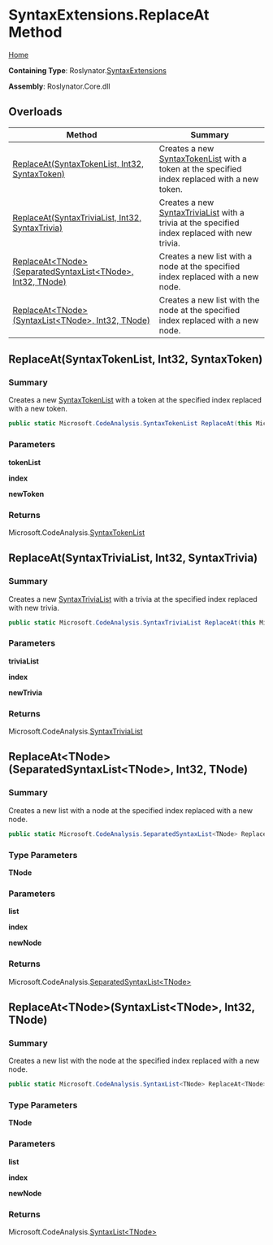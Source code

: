# SyntaxExtensions\.ReplaceAt Method

[Home](../../../README.md)

**Containing Type**: Roslynator\.[SyntaxExtensions](../README.md)

**Assembly**: Roslynator\.Core\.dll

## Overloads

| Method | Summary |
| ------ | ------- |
| [ReplaceAt(SyntaxTokenList, Int32, SyntaxToken)](../ReplaceAt/README.md#Roslynator_SyntaxExtensions_ReplaceAt_Microsoft_CodeAnalysis_SyntaxTokenList_System_Int32_Microsoft_CodeAnalysis_SyntaxToken_) | Creates a new [SyntaxTokenList](https://docs.microsoft.com/en-us/dotnet/api/microsoft.codeanalysis.syntaxtokenlist) with a token at the specified index replaced with a new token\. |
| [ReplaceAt(SyntaxTriviaList, Int32, SyntaxTrivia)](../ReplaceAt/README.md#Roslynator_SyntaxExtensions_ReplaceAt_Microsoft_CodeAnalysis_SyntaxTriviaList_System_Int32_Microsoft_CodeAnalysis_SyntaxTrivia_) | Creates a new [SyntaxTriviaList](https://docs.microsoft.com/en-us/dotnet/api/microsoft.codeanalysis.syntaxtrivialist) with a trivia at the specified index replaced with new trivia\. |
| [ReplaceAt\<TNode>(SeparatedSyntaxList\<TNode>, Int32, TNode)](#Roslynator_SyntaxExtensions_ReplaceAt__1_Microsoft_CodeAnalysis_SeparatedSyntaxList___0__System_Int32___0_) | Creates a new list with a node at the specified index replaced with a new node\. |
| [ReplaceAt\<TNode>(SyntaxList\<TNode>, Int32, TNode)](#Roslynator_SyntaxExtensions_ReplaceAt__1_Microsoft_CodeAnalysis_SyntaxList___0__System_Int32___0_) | Creates a new list with the node at the specified index replaced with a new node\. |

## ReplaceAt\(SyntaxTokenList, Int32, SyntaxToken\) <a name="Roslynator_SyntaxExtensions_ReplaceAt_Microsoft_CodeAnalysis_SyntaxTokenList_System_Int32_Microsoft_CodeAnalysis_SyntaxToken_"></a>

### Summary

Creates a new [SyntaxTokenList](https://docs.microsoft.com/en-us/dotnet/api/microsoft.codeanalysis.syntaxtokenlist) with a token at the specified index replaced with a new token\.

```csharp
public static Microsoft.CodeAnalysis.SyntaxTokenList ReplaceAt(this Microsoft.CodeAnalysis.SyntaxTokenList tokenList, int index, Microsoft.CodeAnalysis.SyntaxToken newToken)
```

### Parameters

**tokenList**

**index**

**newToken**

### Returns

Microsoft\.CodeAnalysis\.[SyntaxTokenList](https://docs.microsoft.com/en-us/dotnet/api/microsoft.codeanalysis.syntaxtokenlist)

## ReplaceAt\(SyntaxTriviaList, Int32, SyntaxTrivia\) <a name="Roslynator_SyntaxExtensions_ReplaceAt_Microsoft_CodeAnalysis_SyntaxTriviaList_System_Int32_Microsoft_CodeAnalysis_SyntaxTrivia_"></a>

### Summary

Creates a new [SyntaxTriviaList](https://docs.microsoft.com/en-us/dotnet/api/microsoft.codeanalysis.syntaxtrivialist) with a trivia at the specified index replaced with new trivia\.

```csharp
public static Microsoft.CodeAnalysis.SyntaxTriviaList ReplaceAt(this Microsoft.CodeAnalysis.SyntaxTriviaList triviaList, int index, Microsoft.CodeAnalysis.SyntaxTrivia newTrivia)
```

### Parameters

**triviaList**

**index**

**newTrivia**

### Returns

Microsoft\.CodeAnalysis\.[SyntaxTriviaList](https://docs.microsoft.com/en-us/dotnet/api/microsoft.codeanalysis.syntaxtrivialist)

## ReplaceAt\<TNode>\(SeparatedSyntaxList\<TNode>, Int32, TNode\) <a name="Roslynator_SyntaxExtensions_ReplaceAt__1_Microsoft_CodeAnalysis_SeparatedSyntaxList___0__System_Int32___0_"></a>

### Summary

Creates a new list with a node at the specified index replaced with a new node\.

```csharp
public static Microsoft.CodeAnalysis.SeparatedSyntaxList<TNode> ReplaceAt<TNode>(this Microsoft.CodeAnalysis.SeparatedSyntaxList<TNode> list, int index, TNode newNode) where TNode : Microsoft.CodeAnalysis.SyntaxNode
```

### Type Parameters

**TNode**

### Parameters

**list**

**index**

**newNode**

### Returns

Microsoft\.CodeAnalysis\.[SeparatedSyntaxList\<TNode>](https://docs.microsoft.com/en-us/dotnet/api/microsoft.codeanalysis.separatedsyntaxlist-1)

## ReplaceAt\<TNode>\(SyntaxList\<TNode>, Int32, TNode\) <a name="Roslynator_SyntaxExtensions_ReplaceAt__1_Microsoft_CodeAnalysis_SyntaxList___0__System_Int32___0_"></a>

### Summary

Creates a new list with the node at the specified index replaced with a new node\.

```csharp
public static Microsoft.CodeAnalysis.SyntaxList<TNode> ReplaceAt<TNode>(this Microsoft.CodeAnalysis.SyntaxList<TNode> list, int index, TNode newNode) where TNode : Microsoft.CodeAnalysis.SyntaxNode
```

### Type Parameters

**TNode**

### Parameters

**list**

**index**

**newNode**

### Returns

Microsoft\.CodeAnalysis\.[SyntaxList\<TNode>](https://docs.microsoft.com/en-us/dotnet/api/microsoft.codeanalysis.syntaxlist-1)

